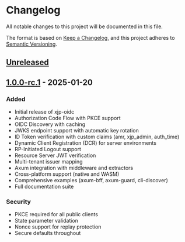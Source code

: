 # Changelog

All notable changes to this project will be documented in this file.

The format is based on [Keep a Changelog](https://keepachangelog.com/en/1.0.0/),
and this project adheres to [Semantic Versioning](https://semver.org/spec/v2.0.0.html).

## [Unreleased]

## [1.0.0-rc.1] - 2025-01-20

### Added
- Initial release of xjp-oidc
- Authorization Code Flow with PKCE support
- OIDC Discovery with caching
- JWKS endpoint support with automatic key rotation
- ID Token verification with custom claims (amr, xjp_admin, auth_time)
- Dynamic Client Registration (DCR) for server environments
- RP-Initiated Logout support
- Resource Server JWT verification
- Multi-tenant issuer mapping
- Axum integration with middleware and extractors
- Cross-platform support (native and WASM)
- Comprehensive examples (axum-bff, axum-guard, cli-discover)
- Full documentation suite

### Security
- PKCE required for all public clients
- State parameter validation
- Nonce support for replay protection
- Secure defaults throughout

[unreleased]: https://github.com/xiaojinpro/xjp-oidc/compare/v1.0.0-rc.1...HEAD
[1.0.0-rc.1]: https://github.com/xiaojinpro/xjp-oidc/releases/tag/v1.0.0-rc.1